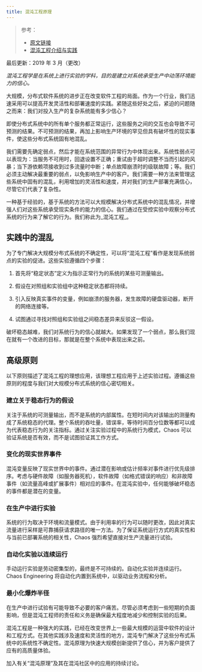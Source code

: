 ```yaml
---
title: 混沌工程原理
---
```


> 参考：
> - [原文链接](https://principlesofchaos.org/)
> - [混沌工程介绍与实践](https://mp.weixin.qq.com/s/a-N_9vFnVGQF11nA8nM27w)

最后更新：2019 年 3 月（更改）

_混沌工程学是在系统上进行实验的学科，目的是建立对系统承受生产中动荡环境能力的信心。_

大规模，分布式软件系统的进步正在改变软件工程的局面。作为一个行业，我们迅速采用可以提高开发灵活性和部署速度的实践。紧随这些好处之后，紧迫的问题随之而来：我们对投入生产的复杂系统能有多少信心？

即使分布式系统中的所有单个服务都正常运行，这些服务之间的交互也会导致不可预测的结果。不可预测的结果，再加上影响生产环境的罕见但具有破坏性的现实事件，使这些分布式系统固有地混乱。

我们需要先确定弱点，然后才能在系统范围的异常行为中体现出来。系统性弱点可以表现为：当服务不可用时，回退设置不正确；重试由于超时调整不当而引起的风暴；当下游依赖项接收到过多流量时中断；单点故障崩溃时的级联故障；等。我们必须主动解决最重要的弱点，以免影响生产中的客户。我们需要一种方法来管理这些系统中固有的混乱，利用增加的灵活性和速度，并对我们的生产部署充满信心，尽管它们代表了复杂性。

一种基于经验的，基于系统的方法可以大规模解决分布式系统中的混乱情况，并增强人们对这些系统承受现实条件的能力的信心。我们通过在受控实验中观察分布式系统的行为来了解它的行为。我们称此为\_混沌工程\_。

## 实践中的混乱

为了专门解决大规模分布式系统的不确定性，可以将“混沌工程”看作是发现系统弱点的实验的促进。这些实验遵循四个步骤：

1. 首先将“稳定状态”定义为指示正常行为的系统的某些可测量输出。

2. 假设在对照组和实验组中这种稳定状态都将持续。

3. 引入反映真实事件的变量，例如崩溃的服务器，发生故障的硬盘驱动器，断开的网络连接等。

4. 试图通过寻找对照组和实验组之间稳态差异来反驳这一假设。

破坏稳态越难，我们对系统行为的信心就越大。如果发现了一个弱点，那么我们现在就有一个改进的目标，那就是在整个系统中表现出来之前。

## 高级原则

以下原则描述了混沌工程的理想应用，该理想工程应用于上述实验过程。遵循这些原则的程度与我们对大规模分布式系统的信心密切相关。

### 建立关于稳态行为的假设

关注于系统的可测量输出，而不是系统的内部属性。在短时间内对该输出的测量构成了系统稳态的代理。整个系统的吞吐量，错误率，等待时间百分位数等都可以成为代表稳态行为的关注指标。通过关注实验过程中的系统行为模式，Chaos 可以验证系统是否有效，而不是试图验证其工作方式。

### 变化的现实世界事件

混沌变量反映了现实世界中的事件。通过潜在影响或估计频率对事件进行优先级排序。考虑与硬件故障（如服务器死机），软件故障（如格式错误的响应）和非故障事件（如流量高峰或扩展事件）相对应的事件。在混沌实验中，任何能够破坏稳态的事件都是潜在的变量。

### 在生产中进行实验

系统的行为取决于环境和流量模式。由于利用率的行为可以随时更改，因此对真实流量进行采样是可靠捕获请求路径的唯一方法。为了保证系统运行方式的真实性和与当前已部署系统的相关性，Chaos 强烈希望直接对生产流量进行试验。

### 自动化实验以连续运行

手动运行实验是劳动密集型的，最终是不可持续的。自动化实验并连续运行。Chaos Engineering 将自动化内置到系统中，以驱动业务流程和分析。

### 最小化爆炸半径

在生产中进行试验有可能导致不必要的客户痛苦。尽管必须考虑到一些短期的负面影响，但是混沌工程师的责任和义务是确保最大程度地减少和控制实验的后果。

混沌工程是一种强大的实践，已经在改变世界上一些最大规模的运营中软件的设计和工程方式。在其他实践涉及速度和灵活性的地方，混沌专门解决了这些分布式系统中的系统性不确定性。混沌原理为快速大规模创新提供了信心，并为客户提供了应有的高质量体验。

加入有关“混沌原理”及其在混沌社区中的应用的持续讨论。
